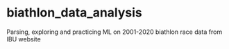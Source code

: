 # biathlon_data_analysis
Parsing, exploring and practicing ML on 2001-2020 biathlon race data from IBU website
